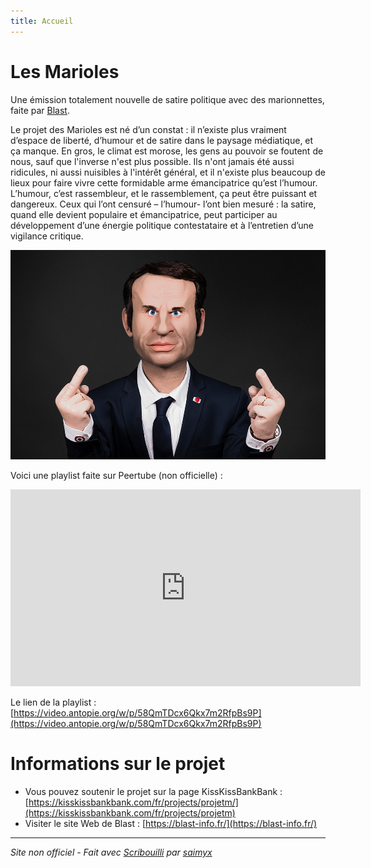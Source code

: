 ```yaml
---
title: Accueil
---
```

# Les Marioles

Une émission totalement nouvelle de satire politique avec des marionnettes, faite par [Blast](https://www.blast-info.fr/).

Le projet des Marioles est né d’un constat : il n’existe plus vraiment d’espace de liberté, d’humour et de satire dans le paysage médiatique, et ça manque. 
En gros, le climat est morose, les gens au pouvoir se foutent de nous, sauf que l'inverse n'est plus possible. Ils n'ont jamais été aussi ridicules, ni aussi nuisibles à l'intérêt général, et il n'existe plus beaucoup de lieux pour faire vivre cette formidable arme émancipatrice qu’est l’humour.
L’humour, c’est rassembleur, et le rassemblement, ça peut être puissant et dangereux. 
Ceux qui l’ont censuré – l’humour-  l’ont bien mesuré : la satire, quand elle devient populaire et émancipatrice, peut participer au développement d’une énergie politique contestataire et à l’entretien d’une vigilance critique.

![Photo d'une marionnette représentant Macron faisant des doigts d'honneur.](https://github.com/lesmarioles/scribouilli/blob/main/images/macron-mariole.jpg?raw=true)

Voici une playlist faite sur Peertube (non officielle) : 

<iframe title="Les marioles de Blast" src="https://video.antopie.org/video-playlists/embed/217c9065-8492-40ed-a62a-4bbb5b17a70f" allowfullscreen="" sandbox="allow-same-origin allow-scripts allow-popups" width="560" height="315" frameborder="0"></iframe>

Le lien de la playlist : [https://video.antopie.org/w/p/58QmTDcx6Qkx7m2RfpBs9P](https://video.antopie.org/w/p/58QmTDcx6Qkx7m2RfpBs9P)

# Informations sur le projet
- Vous pouvez soutenir le projet sur la page KissKissBankBank : [https://kisskissbankbank.com/fr/projects/projetm/](https://kisskissbankbank.com/fr/projects/projetm)
- Visiter le site Web de Blast : [https://blast-info.fr/](https://blast-info.fr/)

----
*Site non officiel - Fait avec [Scribouilli](https://scribouilli.lechappeebelle.team/) par [saimyx](saimyx.eu.org/)*